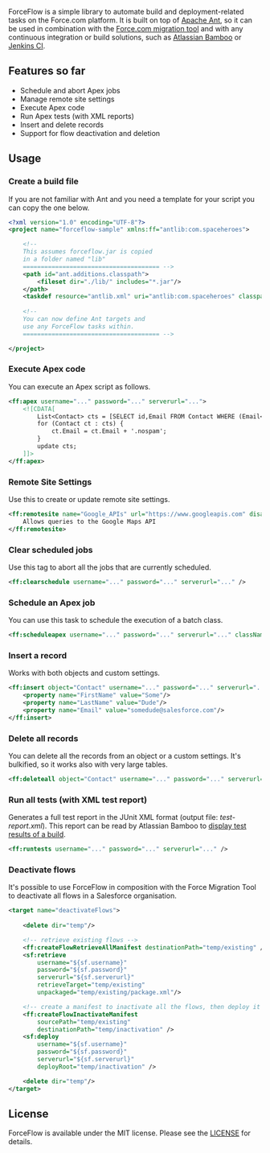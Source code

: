 ForceFlow is a simple library to automate build and deployment-related tasks on the Force.com platform. 
It is built on top of [Apache Ant](http://ant.apache.org/), so it can be used in combination with the [Force.com migration tool](https://developer.salesforce.com/page/Force.com_Migration_Tool) and with any continuous integration or build solutions, such as [Atlassian Bamboo](https://www.atlassian.com/software/bamboo) or [Jenkins CI](https://jenkins-ci.org/).

## Features so far
* Schedule and abort Apex jobs
* Manage remote site settings
* Execute Apex code
* Run Apex tests (with XML reports)
* Insert and delete records
* Support for flow deactivation and deletion

## Usage
### Create a build file
If you are not familiar with Ant and you need a template for your script you can copy the one below.
```XML
<?xml version="1.0" encoding="UTF-8"?>
<project name="forceflow-sample" xmlns:ff="antlib:com.spaceheroes">

	<!-- 
	This assumes forceflow.jar is copied 
	in a folder named "lib"
	====================================== -->
	<path id="ant.additions.classpath">
		<fileset dir="./lib/" includes="*.jar"/>
	</path>
	<taskdef resource="antlib.xml" uri="antlib:com.spaceheroes" classpathref="ant.additions.classpath" />
	
	<!--
	You can now define Ant targets and 
	use any ForceFlow tasks within.
	====================================== -->

</project>
```

### Execute Apex code
You can execute an Apex script as follows.
```XML
<ff:apex username="..." password="..." serverurl="...">
	<![CDATA[		
		List<Contact> cts = [SELECT id,Email FROM Contact WHERE (Email<>null AND (NOT Email LIKE '%.nospam'))];
		for (Contact ct : cts) { 
			ct.Email = ct.Email + '.nospam'; 
		}
		update cts;
	]]>
</ff:apex>
```

### Remote Site Settings
Use this to create or update remote site settings.
```XML
<ff:remotesite name="Google_APIs" url="https://www.googleapis.com" disableProtocolSecurity="true" username="..." password="..." serverurl="...">
	Allows queries to the Google Maps API
</ff:remotesite>
```

### Clear scheduled jobs
Use this tag to abort all the jobs that are currently scheduled. 
```XML
<ff:clearschedule username="..." password="..." serverurl="..." /> 	
```

### Schedule an Apex job
You can use this task to schedule the execution of a batch class.
```XML
<ff:scheduleapex username="..." password="..." serverurl="..." className="MySchedulableClass" cron="0 0 12 1/1 * ? *" />	
```

### Insert a record
Works with both objects and custom settings.
```XML
<ff:insert object="Contact" username="..." password="..." serverurl="...">
	<property name="FirstName" value="Some"/>
	<property name="LastName" value="Dude"/>
	<property name="Email" value="somedude@salesforce.com"/>
</ff:insert>
```

### Delete all records
You can delete all the records from an object or a custom settings. It's bulkified, so it works also with very large tables.
```XML
<ff:deleteall object="Contact" username="..." password="..." serverurl="..."/>
```

### Run all tests (with XML test report)
Generates a full test report in the JUnit XML format (output file: _test-report.xml_). This report can be read by Atlassian Bamboo to [display test results of a build](https://confluence.atlassian.com/bamboo/viewing-test-results-for-a-build-289276936.html).
```XML
<ff:runtests username="..." password="..." serverurl="..." />
```

### Deactivate flows
It's possible to use ForceFlow in composition with the Force Migration Tool to deactivate all flows in a Salesforce organisation.

```XML
<target name="deactivateFlows">
       
    <delete dir="temp"/>

    <!-- retrieve existing flows -->
    <ff:createFlowRetrieveAllManifest destinationPath="temp/existing" />
    <sf:retrieve 
        username="${sf.username}" 
        password="${sf.password}" 
        serverurl="${sf.serverurl}" 
        retrieveTarget="temp/existing" 
        unpackaged="temp/existing/package.xml"/>

    <!-- create a manifest to inactivate all the flows, then deploy it -->
    <ff:createFlowInactivateManifest 
        sourcePath="temp/existing"  
        destinationPath="temp/inactivation" />
    <sf:deploy 
        username="${sf.username}" 
        password="${sf.password}" 
        serverurl="${sf.serverurl}" 
        deployRoot="temp/inactivation" />

    <delete dir="temp"/>
</target>
```

## License
ForceFlow is available under the MIT license. Please see the [LICENSE](LICENSE.md) for details.
